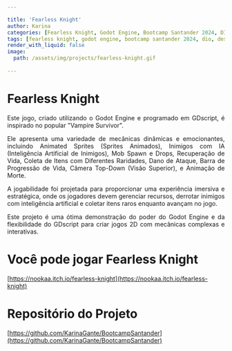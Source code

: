 ```yaml
---

title: 'Fearless Knight'
author: Karina
categories: [Fearless Knight, Godot Engine, Bootcamp Santander 2024, DIO, Desenvolvimento de Jogos, Game Development, Jogos 2D, GUI, UX/UI, Vampire Survivor Inspired, Animated Sprites, Inteligência Artificial em Jogos, AI Enemies, Mob Spawn e Drops, Recuperação de Vida, Coleta de Itens, Dano de Ataque, Barra de Progresso de Vida, Câmera Top-Down, Animação de Morte, Parallax]
tags: [fearless knight, godot engine, bootcamp santander 2024, dio, desenvolvimento de jogos, game development, jogos 2d, gui, ux/ui, vampire survivor inspired, animated sprites, inteligência artificial em jogos, AI enemies, mob spawn e drops, recuperação de vida, coleta de itens, dano de ataque, barra de progresso de vida, health progression bar, câmera top-down, animação de morte, death animation, parallax]
render_with_liquid: false
image:
  path: /assets/img/projects/fearless-knight.gif
  
---
```


# Fearless Knight

<p style="text-align: justify;">
Este jogo, criado utilizando o Godot Engine e programado em GDscript, é inspirado no popular "Vampire Survivor". 
</p>

<p style="text-align: justify;">
Ele apresenta uma variedade de mecânicas dinâmicas e emocionantes, incluindo Animated Sprites (Sprites Animados), Inimigos com IA (Inteligência Artificial de Inimigos), Mob Spawn e Drops, Recuperação de Vida, Coleta de Itens com Diferentes Raridades, Dano de Ataque, Barra de Progressão de Vida, Câmera Top-Down (Visão Superior), e Animação de Morte.
</p>

<p style="text-align: justify;">
A jogabilidade foi projetada para proporcionar uma experiência imersiva e estratégica, onde os jogadores devem gerenciar recursos, derrotar inimigos com inteligência artificial e coletar itens raros enquanto avançam no jogo.
</p>

<p style="text-align: justify;">
Este projeto é uma ótima demonstração do poder do Godot Engine e da flexibilidade do GDscript para criar jogos 2D com mecânicas complexas e interativas.
</p>

# Você pode jogar Fearless Knight

[https://nookaa.itch.io/fearless-knight](https://nookaa.itch.io/fearless-knight)

# Repositório do Projeto

[https://github.com/KarinaGante/BootcampSantander](https://github.com/KarinaGante/BootcampSantander)

